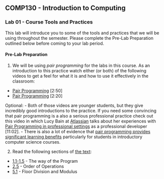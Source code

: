 ## COMP130 - Introduction to Computing

### Lab 01 - Course Tools and Practices

This lab will introduce you to some of the tools and practices that we will be using throughout the semester.  Please complete the Pre-Lab Preparation outlined below before coming to your lab period.

#### Pre-Lab Preparation

1. We will be using *pair programming* for the labs in this course.  As an introduction to this practice watch either (or both) of the following videos to get a feel for what it is and how to use it effectively in the classroom:
  - [Pair Programming](https://www.youtube.com/watch?v=vgkahOzFH2Q) [2:50]
  - [Pair Programming](https://www.youtube.com/watch?v=q7d_JtyCq1A) [2:20]  

  Optional:
    - Both of those videos are younger students, but they give incredibly good introductions to the practice.  If you need some convincing that pair programming is a also a serious professional practice check out this video in which Lucy Bain at [Atlassian](https://www.atlassian.com) talks about her experiences with [Pair Programming in professional settings](https://www.youtube.com/watch?v=cl1PTUQvcX0) as a professional developer [11:02].
    - There is also a lot of evidence that [pair programming provides significant learning benefits](https://www.tandfonline.com/doi/full/10.1080/08993408.2011.579808) particularly for students in introductory computer science courses.

2. Read the following sections of [the text](http://greenteapress.com/thinkpython2/html/index.html):
  - [1.1-1.5](http://greenteapress.com/thinkpython2/html/thinkpython2002.html) - The way of the Program
  - [2.5](http://greenteapress.com/thinkpython2/html/thinkpython2003.html#sec20) - Order of Operations
  - [5.1](http://greenteapress.com/thinkpython2/html/thinkpython2006.html#sec55) - Floor Division and Modulus
